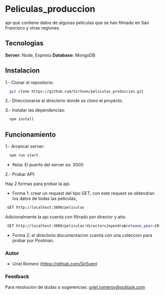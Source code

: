 # Peliculas_produccion

api que contiene datos de algunas peliculas que se han filmado en San Francisco y otras regiones.

## Tecnologias

**Server:** Node, Express
**Database:** MongoDB

## Instalacion

1.- Clonar el repositorio:

```bash
  git clone https://github.com/SirSven/peliculas_produccion.git
```

2.- Direccionarse al directorio donde se clono el proyecto.

3.- Instalar las dependencias:

```bash
  npm install
```

## Funcionamiento

1.- Arrancar server:

```bash
  npm run start
```

- Nota: El puerto del server es: 3000

2.- Probar API:

Hay 2 formas para probar la api.

- Forma 1: crear un request del tipo GET, con este request se obtendran los datos de todas las peliculas,

 ```bash
  GET http://localhost:3000/peliculas
```

Adicionalmente la api cuenta con filtrado por director y año.

 ```bash
  GET http://localhost:3000/peliculas?director=Jayendra&release_year=2011
```

- Forma 2: el directorio documentacion cuenta con una coleccion para probar por Postman.

### Autor

- Uriel Romero (<https://github.com/SirSven>)

### Feedback

Para resolucion de dudas o sugerencias: uriel.romerov@outlook.com
